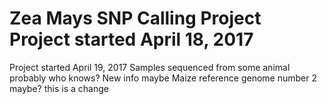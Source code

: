 Zea Mays SNP Calling Project
Project started April 18, 2017
=======
Project started April 19, 2017
Samples sequenced from some animal probably who knows?
New info maybe
Maize reference genome number 2 maybe?
this is a change
